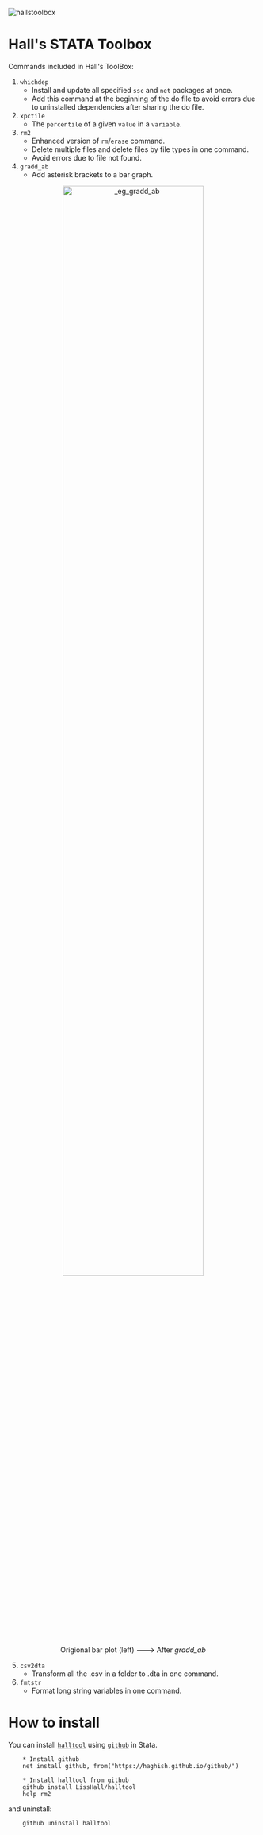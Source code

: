 
![hallstoolbox](https://github.com/LissHall/halltool/blob/main/HallsSTATABox.svg)
# Hall's STATA Toolbox

Commands included in Hall's ToolBox:
1. `whichdep`
   - Install and update all specified `ssc` and `net` packages at once. 
   - Add this command at the beginning of the do file to avoid errors due to uninstalled dependencies after sharing the do file.
2. `xpctile` 
   - The `percentile` of a given `value` in a `variable`.
3. `rm2` 
   - Enhanced version of `rm`/`erase` command. 
   - Delete multiple files and delete files by file types in one command.
   - Avoid errors due to file not found.
4. `gradd_ab`
   - Add asterisk brackets to a bar graph.
<div>
<p align="center" width="100%">
    <img alt="_eg_gradd_ab" src="https://github.com/LissHall/halltool/blob/main/pngs/_eg_gradd_ab.png?raw=true" style="width:75%;"/>
</p>
<p align="center" width="100%">Origional bar plot (left)  --->  After <i>gradd_ab</i></p>
</div>

5. `csv2dta`
   - Transform all the .csv in a folder to .dta in one command.
6. `fmtstr`
   - Format long string variables in one command.



# How to install
You can install [`halltool`](https://github.com/LissHall/halltool) using [`github`](https://github.com/haghish/github) in Stata.

```{stata}
    * Install github
    net install github, from("https://haghish.github.io/github/")

    * Install halltool from github
    github install LissHall/halltool
    help rm2
```

and uninstall:

```{stata}
    github uninstall halltool
```